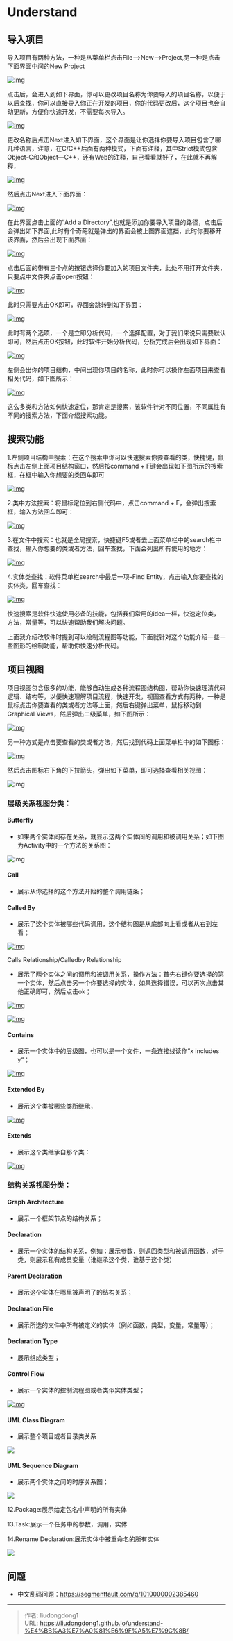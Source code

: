 # Understand


## 导入项目

导入项目有两种方法，一种是从菜单栏点击File–>New–>Project,另一种是点击下面界面中间的New Project

[![img](https://gitee.com/github-25970295/blogimgv2022/raw/master/1acce5830802178d2cff701e25dd4895.png)](http://www.codemx.cn/images/understand/understand1/under01.png)

点击后，会进入到如下界面，你可以更改项目名称为你要导入的项目名称，以便于以后查找，你可以直接导入你正在开发的项目，你的代码更改后，这个项目也会自动更新，方便你快速开发，不需要每次导入。

[![img](https://gitee.com/github-25970295/blogimgv2022/raw/master/433ef1749e5b30824e37dca6c566b932.png)](http://www.codemx.cn/images/understand/understand1/under02.png)

更改名称后点击Next进入如下界面，这个界面是让你选择你要导入项目包含了哪几种语言，注意，在C/C++后面有两种模式，下面有注释，其中Strict模式包含Object-C和Object—C++，还有Web的注释，自己看看就好了，在此就不再解释，

[![img](https://gitee.com/github-25970295/blogimgv2022/raw/master/953bba343317ddc54b288af60a873dd2.png)](http://www.codemx.cn/images/understand/understand1/under03.png)

然后点击Next进入下面界面：

[![img](https://gitee.com/github-25970295/blogimgv2022/raw/master/273ecb42a1c8f218744086571b36e1d5.png)](http://www.codemx.cn/images/understand/understand1/under04.png)

在此界面点击上面的“Add a Directory”,也就是添加你要导入项目的路径，点击后会弹出如下界面,此时有个奇葩就是弹出的界面会被上图界面遮挡，此时你要移开该界面，然后会出现下面界面：

[![img](https://gitee.com/github-25970295/blogimgv2022/raw/master/96885db9a8dfc896615c3403f151ee34.png)](http://www.codemx.cn/images/understand/understand1/under05.png)

点击后面的带有三个点的按钮选择你要加入的项目文件夹，此处不用打开文件夹，只要点中文件夹点击open按钮：

[![img](https://gitee.com/github-25970295/blogimgv2022/raw/master/fd87c3710cbe985a921538f36abed049.png)](http://www.codemx.cn/images/understand/understand1/under06.png)

此时只需要点击OK即可，界面会跳转到如下界面：

[![img](https://gitee.com/github-25970295/blogimgv2022/raw/master/3ec97f93738a08b2d4e030b537b7ac86.png)](http://www.codemx.cn/images/understand/understand1/under07.png)

此时有两个选项，一个是立即分析代码，一个选择配置，对于我们来说只需要默认即可，然后点击OK按钮，此时软件开始分析代码，分析完成后会出现如下界面：

[![img](https://gitee.com/github-25970295/blogimgv2022/raw/master/466b3d679c26ed04ea2a11209f53fb00.png)](http://www.codemx.cn/images/understand/understand1/under08.png)

左侧会出你的项目结构，中间出现你项目的名称，此时你可以操作左面项目来查看相关代码，如下图所示：

[![img](https://gitee.com/github-25970295/blogimgv2022/raw/master/2fcf6727bd6b468530c2209fb6d10292.png)](http://www.codemx.cn/images/understand/understand1/under09.png)

这么多类和方法如何快速定位，那肯定是搜索，该软件针对不同位置，不同属性有不同的搜索方法，下面介绍搜索功能。

## 搜索功能

1.左侧项目结构中搜索：在这个搜索中你可以快速搜索你要查看的类，快捷键，鼠标点击左侧上面项目结构窗口，然后按command + F键会出现如下图所示的搜索框，在框中输入你想要的类回车即可

[![img](https://gitee.com/github-25970295/blogimgv2022/raw/master/331930e557a6f66ca12185dd71b9ebb3.png)](http://www.codemx.cn/images/understand/understand1/under10.png)

2.类中方法搜索：将鼠标定位到右侧代码中，点击command + F，会弹出搜索框，输入方法回车即可：

[![img](https://gitee.com/github-25970295/blogimgv2022/raw/master/d7c7284bf052d48f00c29fa8585fa88e.png)](http://www.codemx.cn/images/understand/understand1/under11.png)

3.在文件中搜索：也就是全局搜索，快捷键F5或者去上面菜单栏中的search栏中查找，输入你想要的类或者方法，回车查找，下面会列出所有使用的地方：

[![img](https://gitee.com/github-25970295/blogimgv2022/raw/master/fce08caaea82fcbaf9823ad4656b2b8a.png)](http://www.codemx.cn/images/understand/understand1/under12.png)

4.实体类查找：软件菜单栏search中最后一项–Find Entity，点击输入你要查找的实体类，回车查找：

[![img](https://gitee.com/github-25970295/blogimgv2022/raw/master/cb87619d1a29e46f4c1914744302425a.png)](http://www.codemx.cn/images/understand/understand1/under13.png)

快速搜索是软件快速使用必备的技能，包括我们常用的idea一样，快速定位类，方法，常量等，可以快速帮助我们解决问题。

上面我介绍改软件时提到可以绘制流程图等功能，下面就针对这个功能介绍一些一些图形的绘制功能，帮助你快速分析代码。

## 项目视图

项目视图包含很多的功能，能够自动生成各种流程图结构图，帮助你快速理清代码逻辑、结构等，以便快速理解项目流程，快速开发，视图查看方式有两种，一种是鼠标点击你要查看的类或者方法等上面，然后右键弹出菜单，鼠标移动到Graphical Views，然后弹出二级菜单，如下图所示：

[![img](https://gitee.com/github-25970295/blogimgv2022/raw/master/2f5d1daa5cbb35bf66ec45d64930cb7e.png)](http://www.codemx.cn/images/understand/understand1/under14.png)

另一种方式是点击要查看的类或者方法，然后找到代码上面菜单栏中的如下图标：

[![img](https://gitee.com/github-25970295/blogimgv2022/raw/master/627184460e0808989bdf7298c038bb98.png)](http://www.codemx.cn/images/understand/understand1/under15.png)

然后点击图标右下角的下拉箭头，弹出如下菜单，即可选择查看相关视图：

![img](https://gitee.com/github-25970295/blogimgv2022/raw/master/5e431327bfd4aa44e6f8525960a1dea7.png)

### 层级关系视图分类：

#### Butterfly

- 如果两个实体间存在关系，就显示这两个实体间的调用和被调用关系；如下图为Activity中的一个方法的关系图：

![img](https://gitee.com/github-25970295/blogimgv2022/raw/master/b3173a3c00294ef7504f02cc233bdbbe.png)

#### Call

- 展示从你选择的这个方法开始的整个调用链条；

#### Called By

- 展示了这个实体被哪些代码调用，这个结构图是从底部向上看或者从右到左看；

[![img](https://gitee.com/github-25970295/blogimgv2022/raw/master/74e13801e33bfe75caea5d8fe3e6ae5a.png)](http://www.codemx.cn/images/understand/understand1/under19.png)

Calls Relationship/Calledby Relationship

- 展示了两个实体之间的调用和被调用关系，操作方法：首先右键你要选择的第一个实体，然后点击另一个你要选择的实体，如果选择错误，可以再次点击其他正确即可，然后点击ok；

[![img](https://gitee.com/github-25970295/blogimgv2022/raw/master/86583c6619d9a1bf23fb88586cf8c592.png)](http://www.codemx.cn/images/understand/understand1/under20.png)

[![img](https://gitee.com/github-25970295/blogimgv2022/raw/master/1064b7cd0f59435a38012b7090562036.png)](http://www.codemx.cn/images/understand/understand1/under21.png)

#### Contains

- 展示一个实体中的层级图，也可以是一个文件，一条连接线读作”x includes y“；

[![img](https://gitee.com/github-25970295/blogimgv2022/raw/master/1ab6c33ce460682065568654b37e7e23.png)](http://www.codemx.cn/images/understand/understand1/under22.png)

#### Extended By

- 展示这个类被哪些类所继承，

[![img](https://gitee.com/github-25970295/blogimgv2022/raw/master/9fba79e781ec1d4d2abe5dc8cf89e640.png)](http://www.codemx.cn/images/understand/understand1/under23.png)

#### Extends

- 展示这个类继承自那个类：

[![img](https://gitee.com/github-25970295/blogimgv2022/raw/master/0a7385fe4189dbc0f083d8be4cef1395.png)](http://www.codemx.cn/images/understand/understand1/under24.png)

### 结构关系视图分类：

#### Graph Architecture

- 展示一个框架节点的结构关系；

#### Declaration

- 展示一个实体的结构关系，例如：展示参数，则返回类型和被调用函数，对于类，则展示私有成员变量（谁继承这个类，谁基于这个类）

#### Parent Declaration

- 展示这个实体在哪里被声明了的结构关系；

#### Declaration File

- 展示所选的文件中所有被定义的实体（例如函数，类型，变量，常量等）；

#### Declaration Type

- 展示组成类型；

#### Control Flow

- 展示一个实体的控制流程图或者类似实体类型；

[![img](https://gitee.com/github-25970295/blogimgv2022/raw/master/2556442e0fed6a8894cc7bbb90bf67da.png)](http://www.codemx.cn/images/understand/understand1/under25.png)

#### UML Class Diagram

- 展示整个项目或者目录类关系

![](https://gitee.com/github-25970295/blogimgv2022/raw/master/image-20221130200659278.png)

#### UML Sequence Diagram

- 展示两个实体之间的时序关系图；

![](https://gitee.com/github-25970295/blogimgv2022/raw/master/image-20221130201335287.png)

12.Package:展示给定包名中声明的所有实体

13.Task:展示一个任务中的参数，调用，实体

14.Rename Declaration:展示实体中被重命名的所有实体

![](https://gitee.com/github-25970295/blogimgv2022/raw/master/watermark,type_ZHJvaWRzYW5zZmFsbGJhY2s,shadow_50,text_Q1NETiBAQWxwaGFBQkNE,size_17,color_FFFFFF,t_70,g_se,x_16.png)



## 问题

- 中文乱码问题：https://segmentfault.com/q/1010000002385460

---

> 作者: liudongdong1  
> URL: https://liudongdong1.github.io/understand-%E4%BB%A3%E7%A0%81%E6%9F%A5%E7%9C%8B/  

